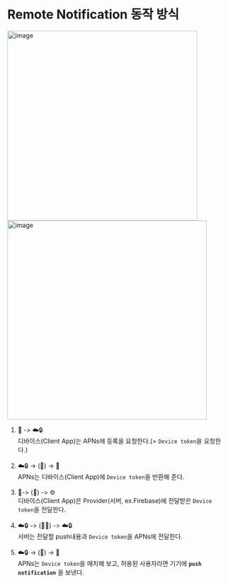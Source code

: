# Remote Notification 동작 방식

<img width="429" alt="image" src="https://user-images.githubusercontent.com/53874628/146376148-a81bfeac-a22c-4051-9a5f-334ed5eda5c6.png">
<img width="450" alt="image" src="https://user-images.githubusercontent.com/53874628/146377200-059bf3a5-7f70-4b83-a79e-8134c8f96eb0.png">

1. 📱 -> ☁️🔒</br>디바이스(Client App)는 APNs에 등록을 요청한다.(= `Device token`을 요청한다.)</br></br>
2. ☁️🔒 -> (🔑) -> 📱</br>APNs는 디바이스(Client App)에 `Device token`을 반환해 준다.</br></br>
3. 📱-> (🔑) -> ⚙️</br> 디바이스(Client App)은 Provider(서버, ex.Firebase)에 전달받은 `Device token`을 전달한다.</br></br>
4. ☁️🔒 -> (📝🔑) -> ☁️🔒</br>서버는 전달할 push내용과 `Device token`을 APNs에 전달한다.</br></br>
5. ☁️🔒 -> (📝) -> 📱</br>APNs는 `Device token`을 매치해 보고, 허용된 사용자라면 기기에 **`push notification`** 을 보낸다.
